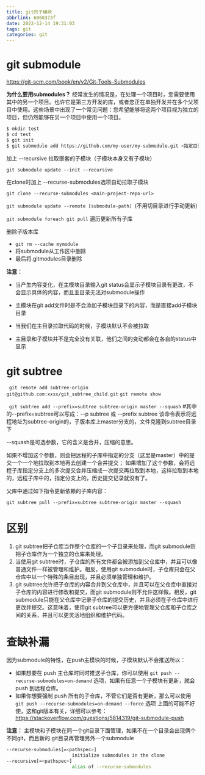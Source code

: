 ```yaml
---
title: git的子模块
abbrlink: 6060373f
date: 2022-12-14 19:31:03
tags: git
categories: git
---
```


# git submodule
https://git-scm.com/book/en/v2/Git-Tools-Submodules

**为什么要用submodules？**
经常发生的情况是，在处理一个项目时，您需要使用其中的另一个项目。也许它是第三方开发的库，或者您正在单独开发并在多个父项目中使用。这些场景中出现了一个常见问题：您希望能够将这两个项目视为独立的项目，但仍然能够在另一个项目中使用一个项目。


```bash
$ mkdir test
$ cd test
$ git init
$ git submodule add https://github.com/my-user/my-submodule.git <指定目录>
```

加上 --recursive 拉取嵌套的子模块（子模块本身又有子模块）

`git submodule update --init --recursive`

在clone时加上 --recurse-submodules选项自动拉取子模块

`git clone --recurse-submodules <main-project-repo-url>`


`git submodule update --remote [submodule-path] `(不用切目录进行手动更新)

`git submodule foreach git pull` 遍历更新所有子库

删除子版本库
- `git rm --cache mymodule`
- 将submodule从工作区中删除
- 最后将.gitmodules目录删除

**注意：**
- 当产生内容变化，在主模块目录输入git status会显示子模块目录有更改，不会显示具体的内容，而且主目录无法对submodule操作

- 主模块在git add文件时是不会添加子模块目录下的内容，而是直接add子模块目录

- 当我们在主目录拉取代码的时候，子模块默认不会被拉取
- 主目录和子模块并不是完全没有关联，他们之间的变动都会在各自的status中显示

# git subtree

` git remote add subtree-origin git@github.com:xxxx/git_subtree_child.git`
`
 git remote show  `

` git subtree add --prefix=subtree subtree-origin master --squash` #其中的--prefix=subtree可以写成：--p subtree 或 --prefix subtree
 该命令表示将远程地址为subtree-origin的，子版本库上master分支的，文件克隆到subtree目录下

--squash是可选参数，它的含义是合并，压缩的意思。

如果不增加这个参数，则会把远程的子库中指定的分支（这里是master）中的提交一个一个地拉取到本地再去创建一个合并提交；
如果增加了这个参数，会将远程子库指定分支上的多次提交合并压缩成一次提交再拉取到本地，这样拉取到本地的，远程子库中的，指定分支上的，历史提交记录就没有了。

父库中通过如下指令更新依赖的子库内容：

`git subtree pull --prefix=subtree subtree-origin master --squash`

# 区别
1. git subtree把子仓库当作整个仓库的一个子目录来处理，而git submodule则把子仓库作为一个独立的仓库来处理。
2. 当使用git subtree时，子仓库的所有文件都会被添加到父仓库中，并且可以像普通文件一样被管理和维护。相反，使用git submodule时，子仓库只会在父仓库中以一个特殊的条目出现，并且必须单独管理和维护。
3. git subtree允许把子仓库的内容合并到父仓库中，并且可以在父仓库中直接对子仓库的内容进行修改和提交，而git submodule则不允许这样做。相反，git submodule只能在父仓库中记录子仓库的提交历史，并且必须在子仓库中进行更改并提交。这意味着，使用git subtree可以更方便地管理父仓库和子仓库之间的关系，并且可以更灵活地组织和维护代码。

# 查缺补漏
因为submodule的特性，在push主模块的时候，子模块默认不会推送所以：

- 如果想要在 push 主仓库时同时推送子仓库，你可以使用 `git push --recurse-submodules=on-demand` 选项，如果有任意一个子模块有更新，就会 push 到远程仓库。
- 如果你想要强制 push 所有的子仓库，不管它们是否有更新，那么可以使用` git push --recurse-submodules=on-demand --force` 选项
上面的可能不好使，这和git版本有关，详细可以参考：https://stackoverflow.com/questions/5814319/git-submodule-push

**注意：**
主模块和子模块在同一个git目录下面管理，如果不在一个目录会出现俩个不同git，而且新的.git目录再管理另外一个submodule
```bash
--recurse-submodules[=<pathspec>]
                        initialize submodules in the clone
--recursive[=<pathspec>]
                        alias of --recurse-submodules
```
